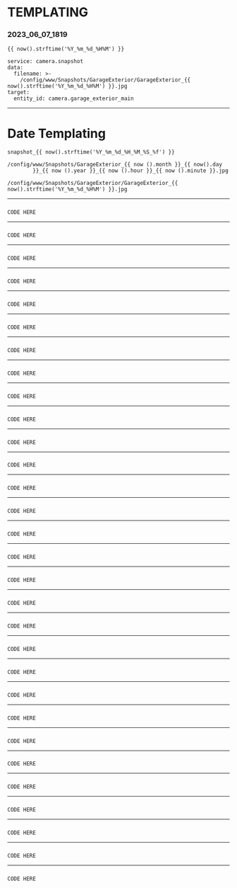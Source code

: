 # TEMPLATING

### **2023_06_07_1819**
```
{{ now().strftime('%Y_%m_%d_%H%M') }}
```
```
service: camera.snapshot
data:
  filename: >-
    /config/www/Snapshots/GarageExterior/GarageExterior_{{ now().strftime('%Y_%m_%d_%H%M') }}.jpg
target:
  entity_id: camera.garage_exterior_main

```
___
### 
# Date Templating
```
snapshot_{{ now().strftime('%Y_%m_%d_%H_%M_%S_%f') }}
```
```
/config/www/Snapshots/GarageExterior_{{ now ().month }}_{{ now().day
        }}_{{ now ().year }}_{{ now ().hour }}_{{ now ().minute }}.jpg
```
```
/config/www/Snapshots/GarageExterior/GarageExterior_{{ now().strftime('%Y_%m_%d_%H%M') }}.jpg
```
___
### 
```
CODE HERE
```
___
### 
```
CODE HERE
```
___
### 
```
CODE HERE
```
___
### 
```
CODE HERE
```
___
### 
```
CODE HERE
```
___
### 
```
CODE HERE
```
___
### 
```
CODE HERE
```
___
### 
```
CODE HERE
```
___
### 
```
CODE HERE
```
___
### 
```
CODE HERE
```
___
### 
```
CODE HERE
```
___
### 
```
CODE HERE
```
___
### 
```
CODE HERE
```
___
### 
```
CODE HERE
```
___
### 
```
CODE HERE
```
___
### 
```
CODE HERE
```
___
### 
```
CODE HERE
```
___
### 
```
CODE HERE
```
___
### 
```
CODE HERE
```
___
### 
```
CODE HERE
```
___
### 
```
CODE HERE
```
___
### 
```
CODE HERE
```
___
### 
```
CODE HERE
```
___
### 
```
CODE HERE
```
___
### 
```
CODE HERE
```
___
### 
```
CODE HERE
```
___
### 
```
CODE HERE
```
___
### 
```
CODE HERE
```
___
### 
```
CODE HERE
```
___
### 
```
CODE HERE
```
